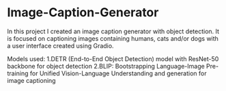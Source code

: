 # Image-Caption-Generator
In this project I created an image caption generator with object detection. It is focused on captioning images containing humans, cats and/or dogs with a user interface created using Gradio.

Models used:
1.DETR (End-to-End Object Detection) model with ResNet-50 backbone for object detection
2.BLIP: Bootstrapping Language-Image Pre-training for Unified Vision-Language Understanding and generation for image captioning

